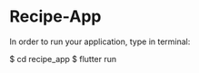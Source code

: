 # Recipe-App

In order to run your application, type in terminal:

  $ cd recipe_app
  $ flutter run